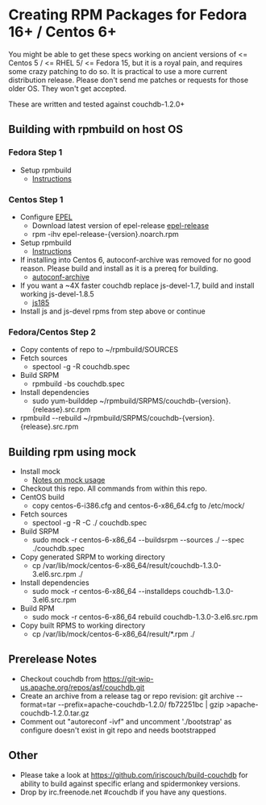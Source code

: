 # Creating RPM Packages for Fedora 16+ / Centos 6+
You might be able to get these specs working on ancient versions of <= Centos 5 / <= RHEL 5/ <= Fedora 15, but it is a royal pain, and requires some crazy patching to do so. It is practical to use a more current distribution release. Please don't send me patches or requests for those older OS. They won't get accepted.

These are written and tested against couchdb-1.2.0+

## Building with rpmbuild on host OS

### Fedora Step 1
* Setup rpmbuild
  * [Instructions](https://fedoraproject.org/wiki/How_to_create_an_RPM_package)

### Centos Step 1
* Configure [EPEL](http://fedoraproject.org/wiki/EPEL)
  * Download latest version of epel-release [epel-release](http://linux.mirrors.es.net/fedora-epel/6/i386/repoview/epel-release.html)
  * rpm -ihv epel-release-{version}.noarch.rpm
* Setup rpmbuild
  * [Instructions](http://wiki.centos.org/HowTos/SetupRpmBuildEnvironment)
* If installing into Centos 6, autoconf-archive was removed for no good reason. Please build and install as it is a prereq for building.
  * [autoconf-archive](https://github.com/wendall911/autoconf-archive)
* If you want a ~4X faster couchdb replace js-devel-1.7, build and install working js-devel-1.8.5
  * [js185](https://github.com/wendall911/js185)
* Install js and js-devel rpms from step above or continue

### Fedora/Centos Step 2
* Copy contents of repo to ~/rpmbuild/SOURCES
* Fetch sources
  * spectool -g -R couchdb.spec
* Build SRPM
  * rpmbuild -bs couchdb.spec
* Install dependencies
  * sudo yum-builddep ~/rpmbuild/SRPMS/couchdb-{version}.{release}.src.rpm
* rpmbuild --rebuild ~/rpmbuild/SRPMS/couchdb-{version}.{release}.src.rpm

## Building rpm using mock
* Install mock
  * [Notes on mock usage](https://fedoraproject.org/wiki/Using_Mock_to_test_package_builds)
* Checkout this repo. All commands from within this repo.
* CentOS build
  * copy centos-6-i386.cfg and centos-6-x86_64.cfg to /etc/mock/
* Fetch sources
  * spectool -g -R -C ./ couchdb.spec
* Build SRPM
  * sudo mock -r centos-6-x86_64 --buildsrpm --sources ./ --spec ./couchdb.spec
* Copy generated SRPM to working directory
  * cp /var/lib/mock/centos-6-x86_64/result/couchdb-1.3.0-3.el6.src.rpm ./
* Install dependencies
  * sudo mock -r centos-6-x86_64 --installdeps couchdb-1.3.0-3.el6.src.rpm
* Build RPM
  * sudo mock -r centos-6-x86_64 rebuild couchdb-1.3.0-3.el6.src.rpm
* Copy built RPMS to working directory
  * cp /var/lib/mock/centos-6-x86_64/result/\*.rpm ./

## Prerelease Notes
* Checkout couchdb from https://git-wip-us.apache.org/repos/asf/couchdb.git
* Create an archive from a release tag or repo revision: git archive --format=tar --prefix=apache-couchdb-1.2.0/ fb72251bc | gzip >apache-couchdb-1.2.0.tar.gz
* Comment out "autoreconf -ivf" and uncomment './bootstrap' as configure doesn't exist in git repo and needs bootstrapped

## Other
* Please take a look at https://github.com/iriscouch/build-couchdb for ability to build against specific erlang and spidermonkey versions.
* Drop by irc.freenode.net #couchdb if you have any questions.
